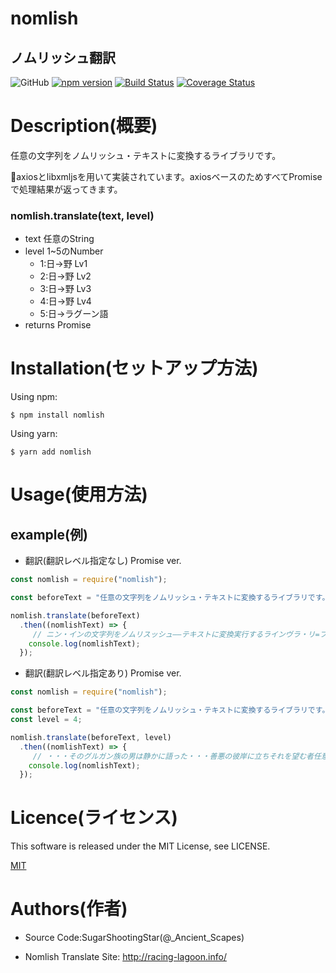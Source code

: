 # nomlish

## ノムリッシュ翻訳

![GitHub](https://img.shields.io/github/license/mashape/apistatus.svg) [![npm version](https://badge.fury.io/js/nomlish.svg)](https://badge.fury.io/js/nomlish) [![Build Status](https://travis-ci.org/SugarShootingStar/nomlish.svg?branch=master)](https://travis-ci.org/SugarShootingStar/nomlish) 
[![Coverage Status](https://img.shields.io/coveralls/SugarShootingStar/nomlish.svg)](https://coveralls.io/r/SugarShootingStar/nomlish?branch=master)

# Description(概要)

任意の文字列をノムリッシュ・テキストに変換するライブラリです。

axiosとlibxmljsを用いて実装されています。axiosベースのためすべてPromiseで処理結果が返ってきます。

### nomlish.translate(text, level)

- text 任意のString
- level 1~5のNumber
  - 1:日→野 Lv1
  - 2:日→野 Lv2
  - 3:日→野 Lv3
  - 4:日→野 Lv4
  - 5:日→ラグーン語
- returns Promise

# Installation(セットアップ方法)

Using npm:
```
$ npm install nomlish
```

Using yarn:
```
$ yarn add nomlish
```


# Usage(使用方法)


## example(例)

- 翻訳(翻訳レベル指定なし) Promise ver.
```javascript
const nomlish = require("nomlish");

const beforeText = "任意の文字列をノムリッシュ・テキストに変換するライブラリです。";

nomlish.translate(beforeText)
  .then((nomlishText) => {
     // ニン・インの文字列をノムリスッシュ――テキストに変換実行するラインヴラ・リ=フォースライトだと願うことは、許されなかった──。
    console.log(nomlishText);
  });
```

- 翻訳(翻訳レベル指定あり) Promise ver.
```javascript
const nomlish = require("nomlish");

const beforeText = "任意の文字列をノムリッシュ・テキストに変換するライブラリです。";
const level = 4;

nomlish.translate(beforeText, level)
  .then((nomlishText) => {
     // ・・・そのグルガン族の男は静かに語った・・・善悪の彼岸に立ちそれを望む者任意のビビとお医者さんごっこをした文字列をノムティスリスッ・シェュ(CV・日野聡)……神代文字に破壊と創造宿命を背負う騎士千人分の魔力を誇るラーインヴラー＝リかもしれぬな…。・・・これは、一篇の物語ではない。自ら綴る歴史であり、運命である。
    console.log(nomlishText);
  });
```
# Licence(ライセンス)

This software is released under the MIT License, see LICENSE.

[MIT](https://github.com/tcnksm/tool/blob/master/LICENCE)

# Authors(作者)

- Source Code:SugarShootingStar(@_Ancient_Scapes)

- Nomlish Translate Site: http://racing-lagoon.info/
